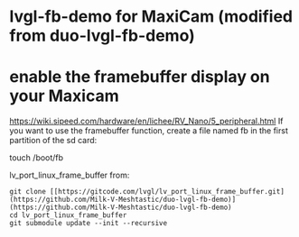 #  lvgl-fb-demo for MaxiCam (modified from duo-lvgl-fb-demo)

# enable the framebuffer display on your Maxicam
https://wiki.sipeed.com/hardware/en/lichee/RV_Nano/5_peripheral.html
If you want to use the framebuffer function, create a file named fb in the first partition of the sd card:

touch /boot/fb

lv_port_linux_frame_buffer from:
```
git clone [[https://gitcode.com/lvgl/lv_port_linux_frame_buffer.git](https://github.com/Milk-V-Meshtastic/duo-lvgl-fb-demo)](https://github.com/Milk-V-Meshtastic/duo-lvgl-fb-demo)
cd lv_port_linux_frame_buffer
git submodule update --init --recursive
```

